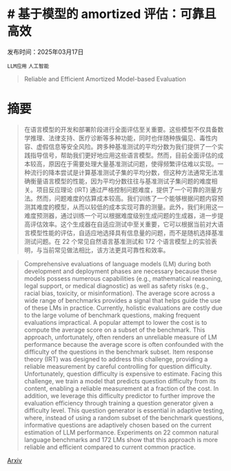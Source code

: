 # # 基于模型的 amortized 评估：可靠且高效

发布时间：2025年03月17日

`LLM应用` `人工智能`

> Reliable and Efficient Amortized Model-based Evaluation

# 摘要

> 在语言模型的开发和部署阶段进行全面评估至关重要。这些模型不仅具备数学推理、法律支持、医疗诊断等多种功能，同时也伴随种族偏见、毒性内容、虚假信息等安全风险。跨多种基准测试的平均分数为我们提供了一个实践指导信号，帮助我们更好地应用这些语言模型。然而，目前全面评估的成本较高，原因在于需要处理大量基准测试问题，使得频繁评估难以实现。一种流行的降本尝试是计算基准测试子集的平均分数，但这种方法通常无法准确衡量语言模型的性能，因为平均分数往往与基准测试子集问题的难度相关。项目反应理论 (IRT) 通过严格控制问题难度，提供了一个可靠的测量方法。然而，问题难度的估算成本较高。我们训练了一个能够根据问题内容预测其难度的模型，从而以较低的成本实现可靠的测量。此外，我们利用这一难度预测器，通过训练一个可以根据难度级别生成问题的生成器，进一步提高评估效率。这个生成器在自适应测试中至关重要，它可以根据当前对大语言模型性能的评估，自适应地选择具有信息量的问题，而不是随机选择基准测试问题。在 22 个常见自然语言基准测试和 172 个语言模型上的实验表明，与当前常见做法相比，该方法更具可靠性和效率。

> Comprehensive evaluations of language models (LM) during both development and deployment phases are necessary because these models possess numerous capabilities (e.g., mathematical reasoning, legal support, or medical diagnostic) as well as safety risks (e.g., racial bias, toxicity, or misinformation). The average score across a wide range of benchmarks provides a signal that helps guide the use of these LMs in practice. Currently, holistic evaluations are costly due to the large volume of benchmark questions, making frequent evaluations impractical. A popular attempt to lower the cost is to compute the average score on a subset of the benchmark. This approach, unfortunately, often renders an unreliable measure of LM performance because the average score is often confounded with the difficulty of the questions in the benchmark subset. Item response theory (IRT) was designed to address this challenge, providing a reliable measurement by careful controlling for question difficulty. Unfortunately, question difficulty is expensive to estimate. Facing this challenge, we train a model that predicts question difficulty from its content, enabling a reliable measurement at a fraction of the cost. In addition, we leverage this difficulty predictor to further improve the evaluation efficiency through training a question generator given a difficulty level. This question generator is essential in adaptive testing, where, instead of using a random subset of the benchmark questions, informative questions are adaptively chosen based on the current estimation of LLM performance. Experiments on 22 common natural language benchmarks and 172 LMs show that this approach is more reliable and efficient compared to current common practice.

[Arxiv](https://arxiv.org/abs/2503.13335)